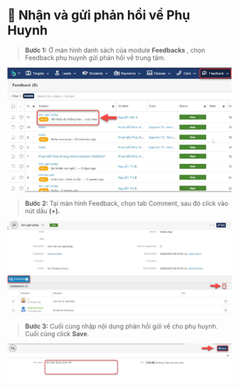 # 🌱 Nhận và gửi phản hồi về Phụ Huynh

> **Bước 1:** Ở màn hình danh sách của module **Feedbacks** , chọn Feedback phụ huynh gửi phản hồi về trung tâm.

![](<../.gitbook/assets/1 (6).jpg>)

> **Bước 2:** Tại màn hình Feedback, chọn tab Comment, sau đó click vào nút dấu **(+).**

![](<../.gitbook/assets/2 (6).jpg>)

> **Bước 3:** Cuối cùng nhập nội dung phản hồi gửi về cho phụ huynh. Cuối cùng click **Save**.

![](<../.gitbook/assets/3 (4).jpg>)
